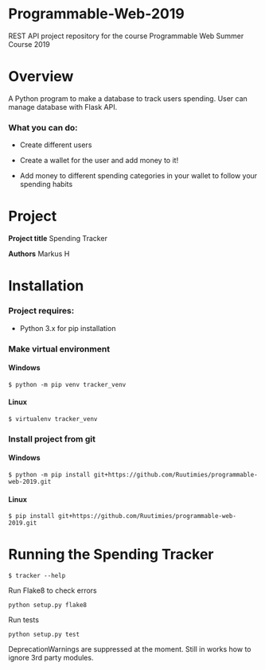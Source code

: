 # Programmable-Web-2019
REST API project repository for the course Programmable Web Summer Course 2019

# Overview

A Python program to make a database to track users spending.
User can manage database with Flask API.

### What you can do:

- Create different users

- Create a wallet for the user and add money to it!

- Add money to different spending categories in your wallet to follow your spending habits

# Project

**Project title**
Spending Tracker

**Authors**
Markus H


# Installation

### Project requires: 

- Python 3.x for pip installation

### Make virtual environment

#### Windows

```
$ python -m pip venv tracker_venv
```

#### Linux

```
$ virtualenv tracker_venv
```


### Install project from git

#### Windows

```
$ python -m pip install git+https://github.com/Ruutimies/programmable-web-2019.git
```

#### Linux

```
$ pip install git+https://github.com/Ruutimies/programmable-web-2019.git
```

# Running the Spending Tracker

```
$ tracker --help
```

Run Flake8 to check errors

```
python setup.py flake8
```

Run tests

```
python setup.py test
```
DeprecationWarnings are suppressed at the moment. Still in works how to ignore 3rd party modules.





